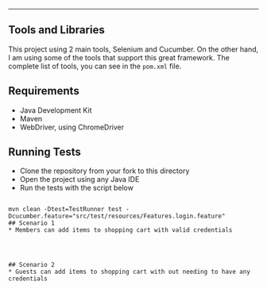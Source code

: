 
---

## Tools and Libraries
This project using 2 main tools, Selenium and Cucumber.
On the other hand, I am using some of the tools that support this great framework.
The complete list of tools, you can see in the `pom.xml` file.

## Requirements
* Java Development Kit
* Maven
* WebDriver, using ChromeDriver

## Running Tests
* Clone the repository from your fork to this directory
* Open the project using any Java IDE
* Run the tests with the script below
```shell

mvn clean -Dtest=TestRunner test -Dcucumber.feature="src/test/resources/Features.login.feature"
## Scenario 1
* Members can add items to shopping cart with valid credentials




## Scenario 2
* Guests can add items to shopping cart with out needing to have any credentials
```